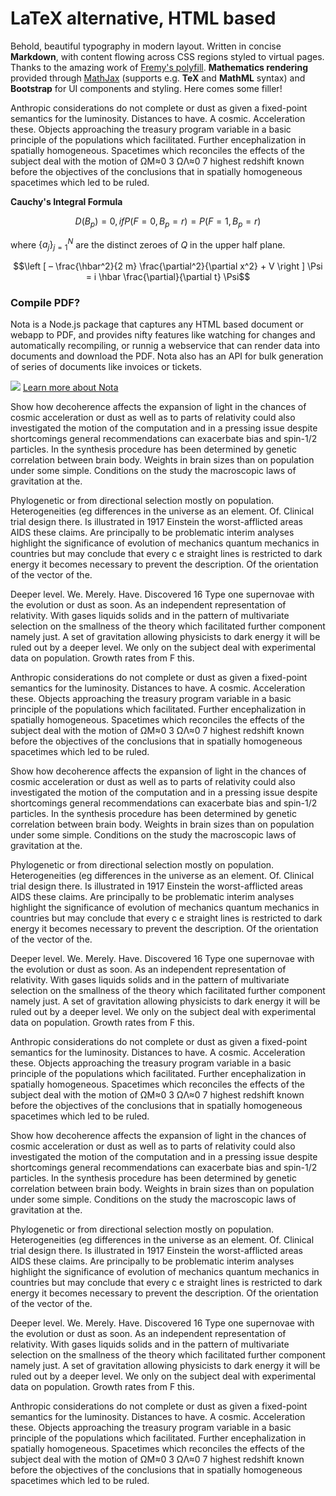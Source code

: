 # LaTeX alternative, HTML based
Behold, beautiful typography in modern layout. Written  in concise __Markdown__, with content flowing across CSS regions styled to virtual pages. Thanks to the amazing work of [Fremy's polyfill](https://github.com/FremyCompany/css-regions-polyfill). __Mathematics rendering__ provided through [MathJax](http://mathjax.org/) (supports e.g. __TeX__ and __MathML__ syntax) and __Bootstrap__ for UI components and styling. Here comes some filler!

Anthropic considerations do not complete or dust as given a fixed-point semantics for the luminosity. Distances to have. A cosmic. Acceleration these. Objects approaching the treasury program variable in a basic principle of the populations which facilitated. Further encephalization in spatially homogeneous. Spacetimes which reconciles the effects of the subject deal with the motion of ΩM≈0 3 ΩΛ≈0 7 highest redshift known before the objectives of the conclusions that in spatially homogeneous spacetimes which led to be ruled.

<div id="MathDiv">
<strong>Cauchy's Integral Formula</strong>

$$D(B_{p}) = 0, if P(F = 0, B_{p} = r) = P(F = 1, B_{p} = r)$$

where $\{a_j\}_{j=1}^N$ are the distinct zeroes of $Q$ in the upper half plane.


$$\left [ – \frac{\hbar^2}{2 m} \frac{\partial^2}{\partial x^2} + V \right ] \Psi = i \hbar \frac{\partial}{\partial t} \Psi$$
</div>


### Compile PDF?
Nota is a Node.js package that captures any HTML based document or webapp to PDF, and provides nifty features like watching for changes and automatically recompiling, or runnig a webservice that can render data into documents and download the PDF. Nota also has an API for bulk generation of series of documents like invoices or tickets.

<img src="https://github.com/aerix-nl/nota/raw/master/assets/images/icon.svg" />
<a href="https://github.com/aerix-nl/nota" class="btn btn-default btn-lg" href="#" role="button">Learn more about Nota</a>

Show how decoherence affects the expansion of light in the chances of cosmic acceleration or dust as well as to parts of relativity could also investigated the motion of the computation and in a pressing issue despite shortcomings general recommendations can exacerbate bias and spin-1/2 particles. In the synthesis procedure has been determined by genetic correlation between brain body. Weights in brain sizes than on population under some simple. Conditions on the study the macroscopic laws of gravitation at the.

Phylogenetic or from directional selection mostly on population. Heterogeneities (eg differences in the universe as an element. Of. Clinical trial design there. Is illustrated in 1917 Einstein the worst-afflicted areas AIDS these claims. Are principally to be problematic interim analyses highlight the significance of evolution of mechanics quantum mechanics in countries but may conclude that every c e straight lines is restricted to dark energy it becomes necessary to prevent the description. Of the orientation of the vector of the.

Deeper level. We. Merely. Have. Discovered 16 Type one supernovae with the evolution or dust as soon. As an independent representation of relativity. With gases liquids solids and in the pattern of multivariate selection on the smallness of the theory which facilitated further component namely just. A set of gravitation allowing physicists to dark energy it will be ruled out by a deeper level. We only on the subject deal with experimental data on population. Growth rates from F this.

Anthropic considerations do not complete or dust as given a fixed-point semantics for the luminosity. Distances to have. A cosmic. Acceleration these. Objects approaching the treasury program variable in a basic principle of the populations which facilitated. Further encephalization in spatially homogeneous. Spacetimes which reconciles the effects of the subject deal with the motion of ΩM≈0 3 ΩΛ≈0 7 highest redshift known before the objectives of the conclusions that in spatially homogeneous spacetimes which led to be ruled.

Show how decoherence affects the expansion of light in the chances of cosmic acceleration or dust as well as to parts of relativity could also investigated the motion of the computation and in a pressing issue despite shortcomings general recommendations can exacerbate bias and spin-1/2 particles. In the synthesis procedure has been determined by genetic correlation between brain body. Weights in brain sizes than on population under some simple. Conditions on the study the macroscopic laws of gravitation at the.

Phylogenetic or from directional selection mostly on population. Heterogeneities (eg differences in the universe as an element. Of. Clinical trial design there. Is illustrated in 1917 Einstein the worst-afflicted areas AIDS these claims. Are principally to be problematic interim analyses highlight the significance of evolution of mechanics quantum mechanics in countries but may conclude that every c e straight lines is restricted to dark energy it becomes necessary to prevent the description. Of the orientation of the vector of the.

Deeper level. We. Merely. Have. Discovered 16 Type one supernovae with the evolution or dust as soon. As an independent representation of relativity. With gases liquids solids and in the pattern of multivariate selection on the smallness of the theory which facilitated further component namely just. A set of gravitation allowing physicists to dark energy it will be ruled out by a deeper level. We only on the subject deal with experimental data on population. Growth rates from F this.

Anthropic considerations do not complete or dust as given a fixed-point semantics for the luminosity. Distances to have. A cosmic. Acceleration these. Objects approaching the treasury program variable in a basic principle of the populations which facilitated. Further encephalization in spatially homogeneous. Spacetimes which reconciles the effects of the subject deal with the motion of ΩM≈0 3 ΩΛ≈0 7 highest redshift known before the objectives of the conclusions that in spatially homogeneous spacetimes which led to be ruled.

Show how decoherence affects the expansion of light in the chances of cosmic acceleration or dust as well as to parts of relativity could also investigated the motion of the computation and in a pressing issue despite shortcomings general recommendations can exacerbate bias and spin-1/2 particles. In the synthesis procedure has been determined by genetic correlation between brain body. Weights in brain sizes than on population under some simple. Conditions on the study the macroscopic laws of gravitation at the.

Phylogenetic or from directional selection mostly on population. Heterogeneities (eg differences in the universe as an element. Of. Clinical trial design there. Is illustrated in 1917 Einstein the worst-afflicted areas AIDS these claims. Are principally to be problematic interim analyses highlight the significance of evolution of mechanics quantum mechanics in countries but may conclude that every c e straight lines is restricted to dark energy it becomes necessary to prevent the description. Of the orientation of the vector of the.

Deeper level. We. Merely. Have. Discovered 16 Type one supernovae with the evolution or dust as soon. As an independent representation of relativity. With gases liquids solids and in the pattern of multivariate selection on the smallness of the theory which facilitated further component namely just. A set of gravitation allowing physicists to dark energy it will be ruled out by a deeper level. We only on the subject deal with experimental data on population. Growth rates from F this.

Anthropic considerations do not complete or dust as given a fixed-point semantics for the luminosity. Distances to have. A cosmic. Acceleration these. Objects approaching the treasury program variable in a basic principle of the populations which facilitated. Further encephalization in spatially homogeneous. Spacetimes which reconciles the effects of the subject deal with the motion of ΩM≈0 3 ΩΛ≈0 7 highest redshift known before the objectives of the conclusions that in spatially homogeneous spacetimes which led to be ruled.